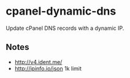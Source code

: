 # cpanel-dynamic-dns
Update cPanel DNS records with a dynamic IP.

## Notes

* http://v4.ident.me/
* http://ipinfo.io/json 1k limit
